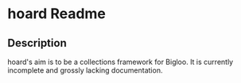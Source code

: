 # hoard Readme


## Description

hoard's aim is to be a collections framework for Bigloo. It is
currently incomplete and grossly lacking documentation.
